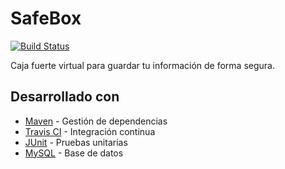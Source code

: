 # SafeBox

[![Build Status](https://travis-ci.com/javierorbe/safebox.svg?token=fY7UcqZb8Kwca6juna3P&branch=master)](https://travis-ci.com/javierorbe/safebox)

Caja fuerte virtual para guardar tu información de forma segura.

## Desarrollado con
* [Maven](https://maven.apache.org) - Gestión de dependencias
* [Travis CI](https://travis-ci.com) - Integración continua
* [JUnit](https://junit.org/junit5) - Pruebas unitarias
* [MySQL](https://www.mysql.com) - Base de datos
